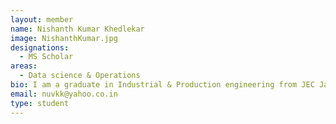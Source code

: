 ```yaml
---
layout: member
name: Nishanth Kumar Khedlekar
image: NishanthKumar.jpg
designations: 
  - MS Scholar
areas: 
  - Data science & Operations
bio: I am a graduate in Industrial & Production engineering from JEC Jabalpur.I am working with Prof.Nandan Sudarsanam in the field of Data Science.My main focus is towards Machine Learning, Data analytics & its applications in Operations.
email: nuvkk@yahoo.co.in
type: student
---
```

